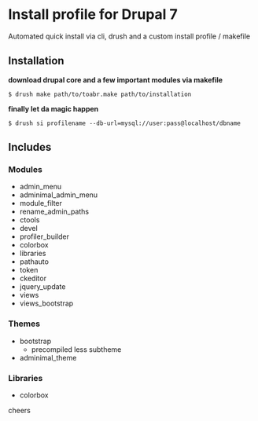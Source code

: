 # Install profile for Drupal 7

Automated quick install via cli, drush and a custom install profile / makefile

## Installation

**download drupal core and a few important modules via makefile**

`$ drush make path/to/toabr.make path/to/installation`

**finally let da magic happen**

`$ drush si profilename --db-url=mysql://user:pass@localhost/dbname`

## Includes

### Modules
* admin_menu
* adminimal_admin_menu
* module_filter
* rename_admin_paths
* ctools
* devel
* profiler_builder
* colorbox
* libraries
* pathauto
* token
* ckeditor
* jquery_update
* views
* views_bootstrap

### Themes
* bootstrap
  * precompiled less subtheme
* adminimal_theme

### Libraries
* colorbox


cheers

